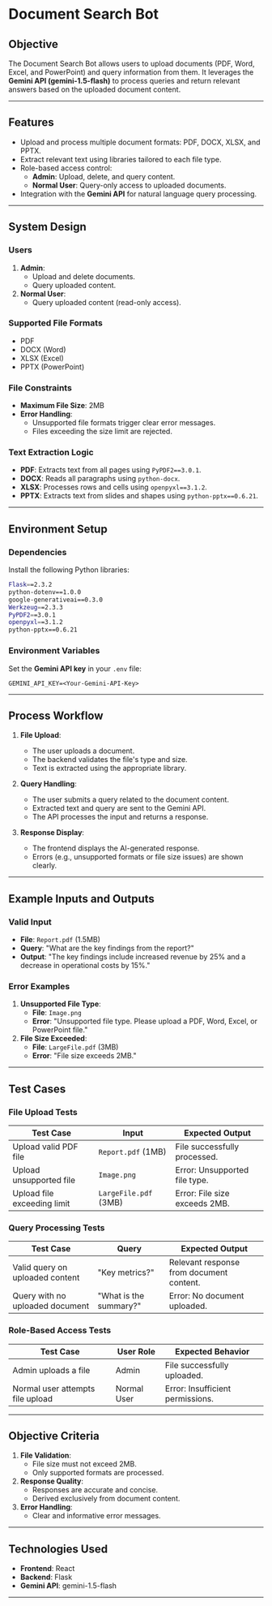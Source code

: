 # **Document Search Bot**

## **Objective**
The Document Search Bot allows users to upload documents (PDF, Word, Excel, and PowerPoint) and query information from them. It leverages the **Gemini API (gemini-1.5-flash)** to process queries and return relevant answers based on the uploaded document content.

---

## **Features**
- Upload and process multiple document formats: PDF, DOCX, XLSX, and PPTX.
- Extract relevant text using libraries tailored to each file type.
- Role-based access control:
  - **Admin**: Upload, delete, and query content.
  - **Normal User**: Query-only access to uploaded documents.
- Integration with the **Gemini API** for natural language query processing.

---

## **System Design**

### **Users**
1. **Admin**:
   - Upload and delete documents.
   - Query uploaded content.
2. **Normal User**:
   - Query uploaded content (read-only access).

### **Supported File Formats**
- PDF
- DOCX (Word)
- XLSX (Excel)
- PPTX (PowerPoint)

### **File Constraints**
- **Maximum File Size**: 2MB
- **Error Handling**:
  - Unsupported file formats trigger clear error messages.
  - Files exceeding the size limit are rejected.

### **Text Extraction Logic**
- **PDF**: Extracts text from all pages using `PyPDF2==3.0.1`.
- **DOCX**: Reads all paragraphs using `python-docx`.
- **XLSX**: Processes rows and cells using `openpyxl==3.1.2`.
- **PPTX**: Extracts text from slides and shapes using `python-pptx==0.6.21`.

---

## **Environment Setup**

### **Dependencies**
Install the following Python libraries:
```bash
Flask==2.3.2
python-dotenv==1.0.0
google-generativeai==0.3.0
Werkzeug==2.3.3
PyPDF2==3.0.1
openpyxl==3.1.2
python-pptx==0.6.21
```

### **Environment Variables**
Set the **Gemini API key** in your `.env` file:
```plaintext
GEMINI_API_KEY=<Your-Gemini-API-Key>
```

---

## **Process Workflow**

1. **File Upload**:
   - The user uploads a document.
   - The backend validates the file's type and size.
   - Text is extracted using the appropriate library.

2. **Query Handling**:
   - The user submits a query related to the document content.
   - Extracted text and query are sent to the Gemini API.
   - The API processes the input and returns a response.

3. **Response Display**:
   - The frontend displays the AI-generated response.
   - Errors (e.g., unsupported formats or file size issues) are shown clearly.

---

## **Example Inputs and Outputs**

### **Valid Input**
- **File**: `Report.pdf` (1.5MB)
- **Query**: "What are the key findings from the report?"
- **Output**: "The key findings include increased revenue by 25% and a decrease in operational costs by 15%."

### **Error Examples**
1. **Unsupported File Type**:
   - **File**: `Image.png`
   - **Error**: "Unsupported file type. Please upload a PDF, Word, Excel, or PowerPoint file."
2. **File Size Exceeded**:
   - **File**: `LargeFile.pdf` (3MB)
   - **Error**: "File size exceeds 2MB."

---

## **Test Cases**

### **File Upload Tests**
| **Test Case**               | **Input**        | **Expected Output**                    |
|-----------------------------|------------------|----------------------------------------|
| Upload valid PDF file       | `Report.pdf` (1MB) | File successfully processed.          |
| Upload unsupported file     | `Image.png`      | Error: Unsupported file type.          |
| Upload file exceeding limit | `LargeFile.pdf` (3MB) | Error: File size exceeds 2MB.         |

### **Query Processing Tests**
| **Test Case**                     | **Query**           | **Expected Output**                     |
|-----------------------------------|---------------------|-----------------------------------------|
| Valid query on uploaded content   | "Key metrics?"      | Relevant response from document content. |
| Query with no uploaded document   | "What is the summary?" | Error: No document uploaded.           |

### **Role-Based Access Tests**
| **Test Case**                     | **User Role**   | **Expected Behavior**                  |
|-----------------------------------|-----------------|-----------------------------------------|
| Admin uploads a file              | Admin           | File successfully uploaded.            |
| Normal user attempts file upload  | Normal User     | Error: Insufficient permissions.       |

---

## **Objective Criteria**
1. **File Validation**:
   - File size must not exceed 2MB.
   - Only supported formats are processed.
2. **Response Quality**:
   - Responses are accurate and concise.
   - Derived exclusively from document content.
3. **Error Handling**:
   - Clear and informative error messages.

---

## **Technologies Used**
- **Frontend**: React
- **Backend**: Flask
- **Gemini API**: gemini-1.5-flash

---

